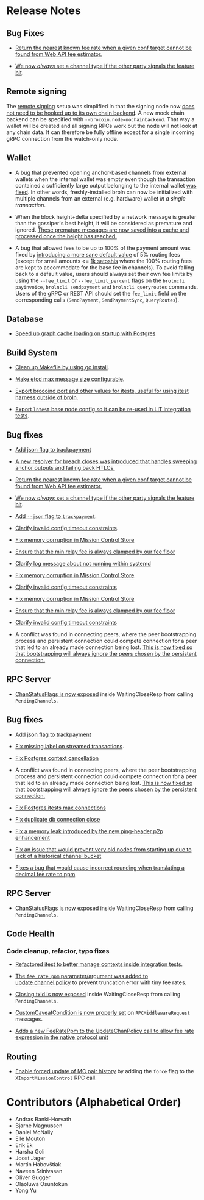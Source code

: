 # Release Notes

## Bug Fixes

* [Return the nearest known fee rate when a given conf target cannot be found
  from Web API fee estimator.](https://github.com/brsuite/broln/pull/6062)

* [We now _always_ set a channel type if the other party signals the feature
  bit](https://github.com/brsuite/broln/pull/6075).

## Remote signing

The [remote signing](../remote-signing.md) setup was simplified in that the
signing node now [does not need to be hooked up to its own chain
backend](https://github.com/brsuite/broln/pull/6006). A new mock chain
backend can be specified with `--brocoin.node=nochainbackend`. That way a wallet
will be created and all signing RPCs work but the node will not look at any
chain data. It can therefore be fully offline except for a single incoming gRPC
connection from the watch-only node.

## Wallet

* A bug that prevented opening anchor-based channels from external wallets when
  the internal wallet was empty even though the transaction contained a
  sufficiently large output belonging to the internal wallet
  [was fixed](https://github.com/brsuite/broln/pull/5539).
  In other words, freshly-installed broln can now be initialized with multiple
  channels from an external (e.g. hardware) wallet *in a single transaction*.

* When the block height+delta specified by a network message is greater than
  the gossiper's best height, it will be considered as premature and ignored.
  [These premature messages are now saved into a cache and processed once the
  height has reached.](https://github.com/brsuite/broln/pull/6054)

* A bug that allowed fees to be up to 100% of the payment amount was fixed by
  [introducing a more sane default
  value](https://github.com/brsuite/broln/pull/6226) of 5% routing fees
  (except for small amounts <= [1k
  satoshis](https://github.com/brsuite/broln/pull/6234) where the 100%
  routing fees are kept to accommodate for the base fee in channels). To avoid
  falling back to a default value, users should always set their own fee limits
  by using the `--fee_limit` or `--fee_limit_percent` flags on the `brolncli
  payinvoice`, `brolncli sendpayment` and `brolncli queryroutes` commands. Users of
  the gRPC or REST API should set the `fee_limit` field on the corresponding
  calls (`SendPayment`, `SendPaymentSync`, `QueryRoutes`).

## Database

* [Speed up graph cache loading on startup with
Postgres](https://github.com/brsuite/broln/pull/6111)

## Build System

* [Clean up Makefile by using go
  install](https://github.com/brsuite/broln/pull/6035).

* [Make etcd max message size
  configurable](https://github.com/brsuite/broln/pull/6049).

* [Export brocoind port and other values for itests, useful for
  using itest harness outside of
  broln](https://github.com/brsuite/broln/pull/6050).

* [Export `lntest` base node config so it can be re-used in LiT integration
  tests](https://github.com/brsuite/broln/pull/6139).

## Bug fixes

* [Add json flag to
  trackpayment](https://github.com/brsuite/broln/pull/6060)

* [A new resolver for breach closes was introduced that handles sweeping
  anchor outputs and failing back HTLCs.](https://github.com/brsuite/broln/pull/6158)

* [Return the nearest known fee rate when a given conf target cannot be found
  from Web API fee estimator.](https://github.com/brsuite/broln/pull/6062)

* [We now _always_ set a channel type if the other party signals the feature
  bit](https://github.com/brsuite/broln/pull/6075).

* [Add `--json` flag to
  `trackpayment`](https://github.com/brsuite/broln/pull/6060).

* [Clarify invalid config timeout
  constraints](https://github.com/brsuite/broln/pull/6073).

* [Fix memory corruption in Mission Control
  Store](https://github.com/brsuite/broln/pull/6068)
 
* [Ensure that the min relay fee is always clamped by our fee
  floor](https://github.com/brsuite/broln/pull/6076)

* [Clarify log message about not running within
  systemd](https://github.com/brsuite/broln/pull/6096)

* [Fix memory corruption in Mission Control
  Store](https://github.com/brsuite/broln/pull/6068)

* [Clarify invalid config timeout
  constraints](https://github.com/brsuite/broln/pull/6073)

* [Fix memory corruption in Mission Control
  Store](https://github.com/brsuite/broln/pull/6068)
 
* [Ensure that the min relay fee is always clamped by our fee
  floor](https://github.com/brsuite/broln/pull/6076)

* [Clarify invalid config timeout
  constraints](https://github.com/brsuite/broln/pull/6073)

* A conflict was found in connecting peers, where the peer bootstrapping
  process and persistent connection could compete connection for a peer that
  led to an already made connection being lost. [This is now fixed so that
  bootstrapping will always ignore the peers chosen by the persistent
  connection.](https://github.com/brsuite/broln/pull/6082)

## RPC Server

* [ChanStatusFlags is now
  exposed](https://github.com/brsuite/broln/pull/5971) inside
  WaitingCloseResp from calling `PendingChannels`.

## Bug fixes

* [Add json flag to
  trackpayment](https://github.com/brsuite/broln/pull/6060)

* [Fix missing label on streamed
  transactions](https://github.com/brsuite/broln/pull/5854).

* [Fix Postgres context cancellation](https://github.com/brsuite/broln/pull/6108)

* A conflict was found in connecting peers, where the peer bootstrapping
  process and persistent connection could compete connection for a peer that
  led to an already made connection being lost. [This is now fixed so that
  bootstrapping will always ignore the peers chosen by the persistent
  connection.](https://github.com/brsuite/broln/pull/6082)
  
* [Fix Postgres itests max connections](https://github.com/brsuite/broln/pull/6116)

* [Fix duplicate db connection close](https://github.com/brsuite/broln/pull/6140)

* [Fix a memory leak introduced by the new ping-header p2p enhancement](https://github.com/brsuite/broln/pull/6144)

* [Fix an issue that would prevent very old nodes from starting up due to lack of a historical channel bucket](https://github.com/brsuite/broln/pull/6159)

* [Fixes a bug that would cause incorrect rounding when translating a decimal fee rate to ppm](https://github.com/brsuite/broln/pull/6200)


## RPC Server

* [ChanStatusFlags is now
  exposed](https://github.com/brsuite/broln/pull/5971) inside
  WaitingCloseResp from calling `PendingChannels`.

## Code Health

### Code cleanup, refactor, typo fixes

* [Refactored itest to better manage contexts inside integration tests](https://github.com/brsuite/broln/pull/5756).

* [The `fee_rate_ppm` parameter/argument was added to  
  update channel policy](https://github.com/brsuite/broln/pull/5711)
  to prevent truncation error with tiny fee rates.

* [Closing txid is now
  exposed](https://github.com/brsuite/broln/pull/6146) inside
  WaitingCloseResp from calling `PendingChannels`.

* [CustomCaveatCondition is now properly
  set](https://github.com/brsuite/broln/pull/6185) on
  `RPCMiddlewareRequest` messages.

* [Adds a new FeeRatePpm to the UpdateChanPolicy call to allow fee rate expression in the native protocol unit](https://github.com/brsuite/broln/pull/6200)


## Routing

* [Enable forced update of MC pair
  history](https://github.com/brsuite/broln/pull/6180) by adding the `force`
  flag to the `XImportMissionControl` RPC call.


# Contributors (Alphabetical Order)

* Andras Banki-Horvath
* Bjarne Magnussen
* Daniel McNally
* Elle Mouton
* Erik Ek
* Harsha Goli
* Joost Jager
* Martin Habovštiak
* Naveen Srinivasan
* Oliver Gugger
* Olaoluwa Osuntokun
* Yong Yu
